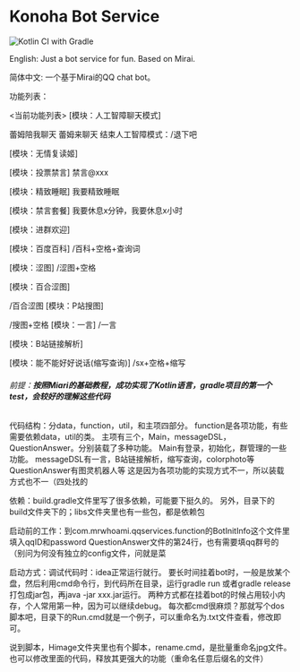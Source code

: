 # Konoha Bot Service

![Kotlin CI with Gradle](https://github.com/MrWhoami/SDDDBotServices/workflows/Kotlin%20CI%20with%20Gradle/badge.svg?branch=master)

English: Just a bot service for fun. Based on Mirai.

简体中文: 一个基于Mirai的QQ chat bot。

功能列表：

<当前功能列表>
[模块：人工智障聊天模式]

蕾姆陪我聊天
蕾姆来聊天
结束人工智障模式：/退下吧

[模块：无情复读姬]

[模块：投票禁言]
禁言@xxx

[模块：精致睡眠]
我要精致睡眠

[模块：禁言套餐]
我要休息x分钟，我要休息x小时

[模块：进群欢迎]

[模块：百度百科]
/百科+空格+查询词

[模块：涩图]
/涩图+空格

[模块：百合涩图]

/百合涩图
[模块：P站搜图]

/搜图+空格
[模块：一言]
/一言

[模块：B站链接解析]

[模块：能不能好好说话(缩写查询)]
/sx+空格+缩写


###### 前提：**按照Miari的基础教程，成功实现了Kotlin语言，gradle项目的第一个test，会较好的理解这些代码**

代码结构：分data，function，util，和主项四部分。
function是各项功能，有些需要依赖data，util的类。
主项有三个，Main，messageDSL，QuestionAnswer。分别装载了多种功能。
Main有登录，初始化，群管理的一些功能。
messageDSL有一言，B站链接解析，缩写查询，colorphoto等
QuestionAnswer有图灵机器人等
这是因为各项功能的实现方式不一，所以装载方式也不一（四处找的

依赖：build.gradle文件里写了很多依赖，可能要下挺久的。
另外，目录下的build文件夹下的；libs文件夹里也有一些包，都是依赖包

启动前的工作：到com.mrwhoami.qqservices.function的BotInitInfo这个文件里填入qqID和password
QuestionAnswer文件的第24行，也有需要填qq群号的（别问为何没有独立的config文件，问就是菜

启动方式：调试代码时：idea正常运行就行。
要长时间挂着bot时，一般是放某个盘，然后利用cmd命令行，到代码所在目录，运行gradle run
或者gradle release打包成jar包，再java -jar xxx.jar运行。
两种方式都在挂着bot的时候占用较小内存，个人常用第一种，因为可以继续debug。
每次都cmd很麻烦？那就写个dos脚本吧，目录下的Run.cmd就是一个例子，可以重命名为.txt文件查看，修改即可。

说到脚本，Himage文件夹里也有个脚本，rename.cmd，是批量重命名jpg文件。也可以修改里面的代码，释放其更强大的功能（重命名任意后缀名的文件）
